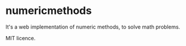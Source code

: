 # numericmethods
It's a web implementation of numeric methods, to solve math problems.

MIT licence.
